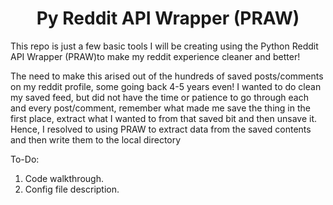 
<H1> <center> Py Reddit API Wrapper (PRAW) </center> </H1>

This repo is just a few basic tools I will be creating using the Python Reddit API Wrapper (PRAW)to make my reddit experience cleaner and better!

The need to make this arised out of the hundreds of saved posts/comments on my reddit profile, some going back 4-5 years even! I wanted to do clean my saved feed, but did not have the time or patience to go through each and every post/comment, remember what made me save the thing in the first place, extract what I wanted to from that saved bit and then unsave it. Hence, I resolved to using PRAW to extract data from the saved contents and then write them to the local directory

To-Do: 
1. Code walkthrough.
2. Config file description.
